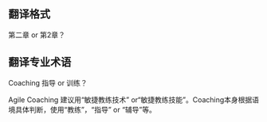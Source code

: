 翻译格式
---
第二章 or 第2章？


翻译专业术语
---
Coaching 指导 or 训练？

Agile Coaching 建议用“敏捷教练技术” or“敏捷教练技能”。Coaching本身根据语境具体判断，使用“教练”，“指导” or “辅导”等。